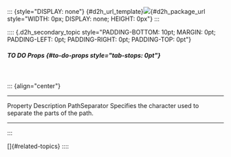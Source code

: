 ::: {style="DISPLAY: none"}
[](ms-xhelp:///?Id=d2h_url_template){#d2h_url_template}![](!package_url!){#d2h_package_url style="WIDTH: 0px; DISPLAY: none; HEIGHT: 0px"}
:::

:::: {.d2h_secondary_topic style="PADDING-BOTTOM: 10pt; MARGIN: 0pt; PADDING-LEFT: 0pt; PADDING-RIGHT: 0pt; PADDING-TOP: 0pt"}
##### TO DO Props {#to-do-props style="tab-stops: 0pt"}

 

::: {align="center"}
  --------------- -----------------------------------------------------------------
  Property        Description
  PathSeparator   Specifies the character used to separate the parts of the path.
  --------------- -----------------------------------------------------------------
:::

[]{#related-topics}
::::
